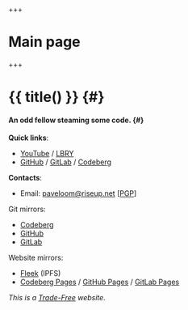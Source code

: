 +++
# Main page
+++

# {{ title() }} {#}
#### An odd fellow steaming some code. {#}

**Quick links**:
- [YouTube](https://youtube.com/Paveloom) / [LBRY](https://odysee.com/@paveloom:e)
- [GitHub](https://github.com/Paveloom) / [GitLab](https://gitlab.com/paveloom) / [Codeberg](https://codeberg.org/paveloom)

**Contacts**:
- Email: [paveloom@riseup.net](mailto:paveloom@riseup.net) [[PGP](pgp.txt)]

Git mirrors:
- [Codeberg](https://codeberg.org/paveloom/pages)
- [GitHub](https://github.com/Paveloom/paveloom.github.io)
- [GitLab](https://gitlab.com/paveloom-g/personal/site)

Website mirrors:
- [Fleek](https://paveloom.on.fleek.co) (IPFS)
- [Codeberg Pages](https://paveloom.codeberg.page) / [GitHub Pages](https://paveloom.github.io) / [GitLab Pages](https://paveloom-g.gitlab.io/personal/site)

*This is a [Trade-Free](https://www.trade-free.org/) website.*
